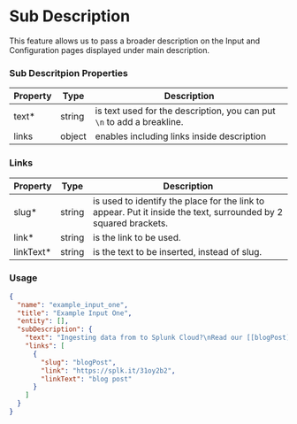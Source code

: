 # Sub Description

This feature allows us to pass a broader description on the Input and Configuration pages displayed under main description.

### Sub Descritpion Properties

| Property                                      | Type   | Description                                                          |
| --------------------------------------------- | ------ | -------------------------------------------------------------------- |
| text<span class="required-asterisk">\*</span> | string | is text used for the description, you can put `\n` to add a breakline. |
| links                                         | object | enables including links inside description                         |

### Links

| Property                                          | Type   | Description                                                                                  |
| ------------------------------------------------- | ------ | -------------------------------------------------------------------------------------------- |
| slug<span class="required-asterisk">\*</span>     | string | is used to identify the place for the link to appear. Put it inside the text, surrounded by 2 squared brackets. |
| link<span class="required-asterisk">\*</span>     | string | is the link to be used.                                                                        |
| linkText<span class="required-asterisk">\*</span> | string | is the text to be inserted, instead of slug.                                                        |

### Usage

```json
{
  "name": "example_input_one",
  "title": "Example Input One",
  "entity": [],
  "subDescription": {
    "text": "Ingesting data from to Splunk Cloud?\nRead our [[blogPost]] to learn more about Data Manager and it's availability on your Splunk Cloud instance.",
    "links": [
      {
        "slug": "blogPost",
        "link": "https://splk.it/31oy2b2",
        "linkText": "blog post"
      }
    ]
  }
}
```
